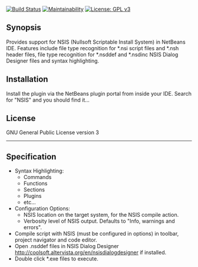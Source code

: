 [![Build Status](https://travis-ci.org/StephenChamberlain/nsis4netbeans.svg?branch=master)](https://travis-ci.org/StephenChamberlain/nsis4netbeans) 
[![Maintainability](https://api.codeclimate.com/v1/badges/c114c011822314c552b2/maintainability)](https://codeclimate.com/github/StephenChamberlain/nsis4netbeans/maintainability)
[![License: GPL v3](https://img.shields.io/badge/License-GPL%20v3-blue.svg)](https://www.gnu.org/licenses/gpl-3.0)

## Synopsis

Provides support for NSIS (Nullsoft Scriptable Install System) in NetBeans IDE.
Features include file type recognition for \*.nsi script files and \*.nsh header files, 
file type recognition for \*.nsddef and \*.nsdinc NSIS Dialog Designer files and
syntax highlighting.

## Installation

Install the plugin via the NetBeans plugin portal from inside your IDE. Search
for "NSIS" and you should find it...

## License

GNU General Public License version 3

---

## Specification

- Syntax Highlighting:
    - Commands
    - Functions
    - Sections
    - Plugins
    - etc...
- Configuration Options:
    - NSIS location on the target system, for the NSIS compile action.
    - Verbosity level of NSIS output. Defaults to "Info, warnings and errors".
- Compile script with NSIS (must be configured in options) in toolbar, project navigator and code editor.
- Open .nsddef files in NSIS Dialog Designer <http://coolsoft.altervista.org/en/nsisdialogdesigner> if installed.
- Double click *.exe files to execute.

